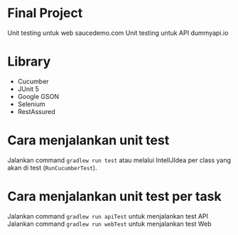 # Final Project
Unit testing untuk web saucedemo.com
Unit testing untuk API dummyapi.io

# Library
 - Cucumber
 - JUnit 5
 - Google GSON
 - Selenium
 - RestAssured

# Cara menjalankan unit test
Jalankan command `gradlew run test` atau melalui IntelIJIdea per class yang akan di test (`RunCucumberTest`).


# Cara menjalankan unit test per task
Jalankan command `gradlew run apiTest` untuk menjalankan test API
Jalankan command `gradlew run webTest` untuk menjalankan test Web

